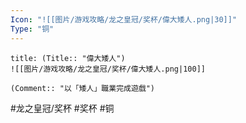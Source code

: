 ```yaml
---
Icon: "![[图片/游戏攻略/龙之皇冠/奖杯/偉大矮人.png|30]]"
Type: "铜"
---
```

```ad-common-bronze-trophy
title: (Title:: "偉大矮人")
![[图片/游戏攻略/龙之皇冠/奖杯/偉大矮人.png|100]]

(Comment:: "以「矮人」職業完成遊戲")
```

#龙之皇冠/奖杯 #奖杯 #铜
